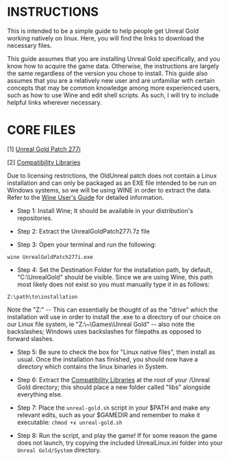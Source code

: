 # INSTRUCTIONS

This is intended to be a simple guide to help people get Unreal Gold working natively on linux.
Here, you will find the links to download the necessary files.

This guide assumes that you are installing Unreal Gold specifically, and you know how to acquire the game data.
Otherwise, the instructions are largely the same regardless of the version you chose to install. This guide also
assumes that you are a relatively new user and are unfamiliar with certain concepts that may be common knowledge among more experienced users, such as how to use Wine and edit shell scripts. As such, I will try to include helpful links
wherever necessary.

# CORE FILES

[1] [Unreal Gold Patch 277i](https://oldunreal.com/patch/unreal/oldunreal/UnrealGoldPatch227i.7z)

[2] [Compatibility Libraries](https://github.com/vide0hanz/unreal-gold/raw/master/NEW_unreal_libs_i386.zip)

Due to licensing restrictions, the OldUnreal patch does not contain a Linux installation and can only be packaged as 
an EXE file intended to be run on Windows systems, so we will be using WINE in order to extract the data. Refer to
the [Wine User's Guide](https://wiki.winehq.org/Wine_User%27s_Guide) for detailed information.

- Step 1: Install Wine; It should be available in your distribution's repositories. 

- Step 2: Extract the UnrealGoldPatch277i.7z file

- Step 3: Open your terminal and run the following:

`wine UnrealGoldPatch277i.exe`

- Step 4: Set the Destination Folder for the installation path, by default, "C:\UnrealGold" should be visible. Since
we are using Wine, this path most likely does not exist so you must manually type it in as follows:

`Z:\path\to\installation`

  Note the "Z:\" -- This can essentially be thought of as the "drive" which the installation will use in order to
  install the .exe to a directory of our choice on our Linux file system, ie "Z:\\~\Games\Unreal Gold" -- also note the
  backslashes; Windows uses backslashes for filepaths as opposed to forward slashes. 

- Step 5: Be sure to check the box for "Linux native files", then install as usual. Once the installation has finished, you should now have a directory which contains the linux binaries in System.

- Step 6: Extract the [Compatibility Libraries](https://github.com/vide0hanz/unreal-gold/raw/master/NEW_unreal_libs_i386.zip) at the root of your /Unreal Gold directory; this should place a new folder called "libs" alongside everything
else.

- Step 7: Place the `unreal-gold.sh` script in your $PATH and make any relevant edits, such as your $GAMEDIR and 
remember to make it executable: `chmod +x unreal-gold.sh`

- Step 8: Run the script, and play the game! If for some reason the game does not launch, try copying the included UnrealLinux.ini folder into your `Unreal Gold/System` directory.

 



